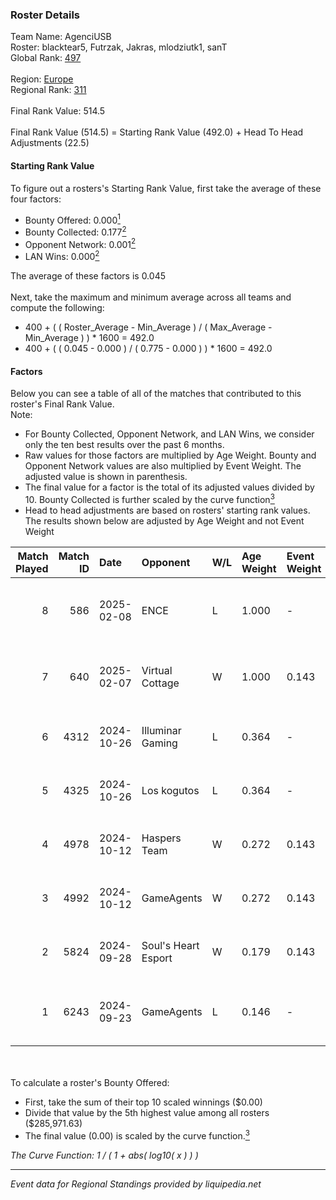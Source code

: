 ### Roster Details<br />
Team Name: AgenciUSB<br />
Roster: blacktear5, Futrzak, Jakras, mlodziutk1, sanT<br />
Global Rank: [497](../../standings_global_2025_02_28.md)<br />
<br />
Region: [Europe]( ../../standings_europe_2025_02_28.md)<br />
Regional Rank: [311]( ../../standings_europe_2025_02_28.md)<br />
<br />
Final Rank Value:  514.5<br />
<br />
Final Rank Value (514.5) = Starting Rank Value (492.0) + Head To Head Adjustments (22.5)<br />

#### Starting Rank Value<br />
To figure out a rosters's Starting Rank Value, first take the average of these four factors:<br />
- Bounty Offered: 0.000[<sup>1</sup>](#table2)
- Bounty Collected: 0.177[<sup>2</sup>](#table1)
- Opponent Network: 0.001[<sup>2</sup>](#table1)
- LAN Wins: 0.000[<sup>2</sup>](#table1)

The average of these factors is 0.045<br />
<br />
Next, take the maximum and minimum average across all teams and compute the following:<br />
- 400 + ( ( Roster_Average - Min_Average ) / ( Max_Average - Min_Average ) ) * 1600 = 492.0
- 400 + ( ( 0.045 - 0.000 ) / ( 0.775 - 0.000 ) ) * 1600 = 492.0


#### Factors<br />
Below you can see a table of all of the matches that contributed to this roster's Final Rank Value.<br />
Note:<br />

- For Bounty Collected, Opponent Network, and LAN Wins, we consider only the ten best results over the past 6 months.
- Raw values for those factors are multiplied by Age Weight. Bounty and Opponent Network values are also multiplied by Event Weight. The adjusted value is shown in parenthesis.
- The final value for a factor is the total of its adjusted values divided by 10. Bounty Collected is further scaled by the curve function[<sup>3</sup>](#curveFunction)
- Head to head adjustments are based on rosters' starting rank values. The results shown below are adjusted by Age Weight and not Event Weight
<span id="table1"></span><br />


| Match Played | Match ID | Date       | Opponent            | W/L | Age Weight | Event Weight | Bounty Collected | Opponent Network | LAN Wins  | H2H Adj. | Roster                                        |
| -: | -: | :- | :- | :- | :- | :- | :- | :- | :- | -: | :- |
|            8 |      586 | 2025-02-08 | ENCE                | L   | 1.000      | -            | -                | -                | -         |    -1.40 | blacktear5, Futrzak, Jakras, mlodziutk1, sanT |
|            7 |      640 | 2025-02-07 | Virtual Cottage     | W   | 1.000      | 0.143        | 0.000 (0.000)    | 0.000 (0.000)    | 0 (0.000) |    10.81 | blacktear5, Futrzak, Jakras, mlodziutk1, sanT |
|            6 |     4312 | 2024-10-26 | Illuminar Gaming    | L   | 0.364      | -            | -                | -                | -         |    -1.14 | blacktear5, Futrzak, Jakras, pr3e, sanT       |
|            5 |     4325 | 2024-10-26 | Los kogutos         | L   | 0.364      | -            | -                | -                | -         |    -0.71 | blacktear5, Futrzak, Jakras, pr3e, sanT       |
|            4 |     4978 | 2024-10-12 | Haspers Team        | W   | 0.272      | 0.143        | 0.000 (0.000)    | 0.033 (0.001)    | 0 (0.000) |     5.59 | blacktear5, Futrzak, Jakras, pr3e, sanT       |
|            3 |     4992 | 2024-10-12 | GameAgents          | W   | 0.272      | 0.143        | 0.006 (0.000)    | 0.183 (0.007)    | 0 (0.000) |     6.97 | blacktear5, Futrzak, Jakras, pr3e, sanT       |
|            2 |     5824 | 2024-09-28 | Soul's Heart Esport | W   | 0.179      | 0.143        | 0.000 (0.000)    | 0.123 (0.003)    | 0 (0.000) |     3.21 | blacktear5, Futrzak, Jakras, pr3e, sanT       |
|            1 |     6243 | 2024-09-23 | GameAgents          | L   | 0.146      | -            | -                | -                | -         |    -0.83 | blacktear5, frox, Futrzak, Jakras, onStyle    |

<br />
<span id="table2"></span><br />
To calculate a roster's Bounty Offered:<br />

- First, take the sum of their top 10 scaled winnings ($0.00)
- Divide that value by the 5th highest value among all rosters ($285,971.63)
- The final value (0.00) is scaled by the curve function.[<sup>3</sup>](#curveFunction)

<span id="curveFunction"></span>_The Curve Function: 1 / ( 1 + abs( log10( x ) ) )_<br />

---
_Event data for Regional Standings provided by liquipedia.net_<br />
